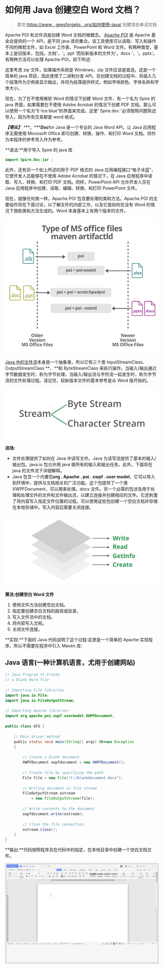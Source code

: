 # 如何用 Java 创建空白 Word 文档？

> 原文:[https://www . geesforgeks . org/如何使用-java/](https://www.geeksforgeeks.org/how-to-create-a-blank-word-document-using-java/) 创建空白单词文档

Apache POI 和文件流是创建 Word 文档的根概念。 [Apache POI](https://www.geeksforgeeks.org/apache-poi-introduction/) 是 Apache 基金会提供的一个 API，是不同 java 库的集合。该工具使库可以读取、写入和操作不同的微软文件，如 Excel 工作表、PowerPoint 和 Word 文件。有两种类型，基本上是旧版本，包括。文档'，'。ppt '而较新版本的文件为'。docx '，'。pptx’。有两种方法可以处理 Apache POI，如下所述:

这里考虑 zip 文件，如果操作系统是 Windows，zip 文件应该是首选。这是一个简单的 java 项目，因此使用了二进制分发 API。在创建文档的过程中，将插入几个段落作为示例来显示输出，并将为段落提供样式，例如字体颜色、字体名称和字体大小。

现在，为了在不使用微软 Word 的情况下创建 Word 文件，有一个名为 Spire 的 java 界面，如果需要在不使用 Adobe Acrobat 的情况下创建 PDF 文档，那么可以使用一个名为“E-Ice blue”的界面来完成。这里' Spire.doc '必须按照问题陈述导入，因为所有交易都是 word 格式。

***【塔尖】*** ***。******Doc***for Java 是一个专业的 Java Word API，让 Java 应用程序无需使用 Microsoft Office 即可创建、转换、操作、和打印 Word 文档。将作为本程序的参考导入作为参考。

**语法:**用于导入 Spire 的 java 库

```java
import Spire.Doc.jar ;
```

此外，还有另一个如上所述的用于 PDF 格式的 Java 应用编程接口“电子冰蓝”，它使开发人员能够在不使用 Adobe Acrobat 的情况下，在 Java 应用程序中读取、写入、转换、和打印 PDF 文档。同样，PowerPoint API 允许开发人员在 Java 应用程序中创建、读取、编辑、转换、和打印 PowerPoint 文件。

现在，就像任何类一样，Apache POI 包含要处理的类和方法。Apache POI 的主要组件将在下面讨论，以了解文件的内部工作，以及它是如何在没有 Word 的情况下借助类和方法生成的。Word 本身基本上有两个版本的文件。

![](img/8adcf2b6de5de6f8407c01c28d0158f3.png)

[Java 中的文件流](https://www.geeksforgeeks.org/java-io-fileinputstream-class-java/)本身是一个抽象类，所以它有三个类 InputStreamClass、OutputStreamClass **、**和 ByteStreamClass 来执行操作。当输入/输出通过字节数据发生时，称为字节处理，当输入/输出流与字符流一起发生时，称为字节流的文件处理过程。请记住，较新版本文件的基本参考是从 Word 版开始的。

![](img/898ba8f3ce779fa280f3538ed00f0e10.png)

**进场:**

*   文件处理提供了如何在 Java 中读写文件。Java 为读写流提供了基本的输入/输出包。java.io 包允许用 java 做所有的输入和输出任务。此外，下面将在 java 的文件流下详细解释。
*   Java 包含一个内置包**org . Apache . poi . xwpf . user model**，它可以导入到环境中，提供与文档相关的广泛功能。这个包提供了一个类 XWPFDocument，可以用来处理。docx 文件。另一个必需的包涉及用于处理和处理文件的文件和文件输出流，以建立连接并创建相应的文件。它还刺激了将内容写入指定文件位置的过程。可以使用这些包创建一个空白文档并存储在本地存储中。写入内容后需要关闭连接。

![](img/e5491306a2cc01f94467d7620744d704.png)

**算法:创建空白 Word 文件**

1.  使用文件方法创建空白文档。
2.  指定要创建空白文档的路径或目录。
3.  写入文件流中的文档。
4.  将内容写入文档。
5.  关闭文件连接。

**实现:**下面的 Java 代码说明了这个过程:这里是一个简单的 Apache 实现程序，所以不需要在程序中引入 Maven 库:

## Java 语言(一种计算机语言，尤用于创建网站)

```java
// Java Program to Create 
// a Blank Word file

// Importing File libraries
import java.io.File;
import java.io.FileOutputStream;

// Importing Apache libraries
import org.apache.poi.xwpf.usermodel.XWPFDocument;

public class GFG {

    // Main driver method
    public static void main(String[] args) throws Exception
    {

        // Create a blank document
        XWPFDocument xwpfdocument = new XWPFDocument();

        // Create file by specifying the path
        File file = new File("C:/blankdocument.docx");

        // Writing document in file stream
        FileOutputStream ostream
            = new FileOutputStream(file);

        // Write contents to the document
        xwpfdocument.write(ostream);

        // Close the file connection
        ostream.close();
    }
}
```

**输出:**代码按照程序员在代码中的指定，在本地目录中创建一个空白文档文件。

![](img/ac4bb5f85a931114c36338b7b7734d38.png)